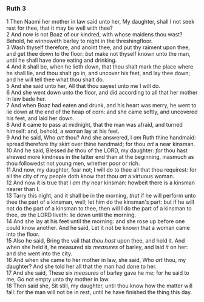### Ruth 3

1 Then Naomi her mother in law said unto her, My daughter, shall I not seek rest for thee, that it may be well with thee?  
2 And now *is* not Boaz of our kindred, with whose maidens thou wast? Behold, he winnoweth barley to night in the threshingfloor.  
3 Wash thyself therefore, and anoint thee, and put thy raiment upon thee, and get thee down to the floor: *but* make not thyself known unto the man, until he shall have done eating and drinking.  
4 And it shall be, when he lieth down, that thou shalt mark the place where he shall lie, and thou shalt go in, and uncover his feet, and lay thee down; and he will tell thee what thou shalt do.  
5 And she said unto her, All that thou sayest unto me I will do.  
6 And she went down unto the floor, and did according to all that her mother in law bade her.  
7 And when Boaz had eaten and drunk, and his heart was merry, he went to lie down at the end of the heap of corn: and she came softly, and uncovered his feet, and laid her down.  
8 And it came to pass at midnight, that the man was afraid, and turned himself: and, behold, a woman lay at his feet.  
9 And he said, Who *art* thou? And she answered, I *am* Ruth thine handmaid: spread therefore thy skirt over thine handmaid; for thou *art* a near kinsman.  
10 And he said, Blessed *be* thou of the LORD, my daughter: *for* thou hast shewed more kindness in the latter end than at the beginning, inasmuch as thou followedst not young men, whether poor or rich.  
11 And now, my daughter, fear not; I will do to thee all that thou requirest: for all the city of my people doth know that thou *art* a virtuous woman.  
12 And now it is true that I *am thy* near kinsman: howbeit there is a kinsman nearer than I.  
13 Tarry this night, and it shall be in the morning, *that* if he will perform unto thee the part of a kinsman, well; let him do the kinsman's part: but if he will not do the part of a kinsman to thee, then will I do the part of a kinsman to thee, *as* the LORD liveth: lie down until the morning.  
14 And she lay at his feet until the morning: and she rose up before one could know another. And he said, Let it not be known that a woman came into the floor.  
15 Also he said, Bring the vail that *thou hast* upon thee, and hold it. And when she held it, he measured six *measures* of barley, and laid *it* on her: and she went into the city.  
16 And when she came to her mother in law, she said, Who *art* thou, my daughter? And she told her all that the man had done to her.  
17 And she said, These six *measures* of barley gave he me; for he said to me, Go not empty unto thy mother in law.  
18 Then said she, Sit still, my daughter, until thou know how the matter will fall: for the man will not be in rest, until he have finished the thing this day.  
